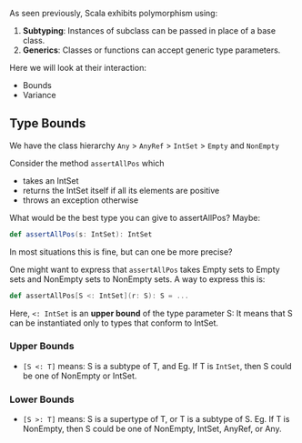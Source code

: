 As seen previously, Scala exhibits polymorphism using: 

1. **Subtyping**:  Instances of subclass can be passed in place of a base class.
2. **Generics**: Classes or functions can accept generic type parameters.

Here we will look at their interaction:

* Bounds
* Variance

## Type Bounds

We have the class hierarchy `Any` > `AnyRef` > `IntSet` > `Empty` and `NonEmpty`

Consider the method `assertAllPos` which

* takes an IntSet
* returns the IntSet itself if all its elements are positive
* throws an exception otherwise

What would be the best type you can give to assertAllPos? Maybe:
```scala
def assertAllPos(s: IntSet): IntSet
```
In most situations this is fine, but can one be more precise?

One might want to express that `assertAllPos` takes Empty sets to Empty sets and NonEmpty sets to NonEmpty sets.
A way to express this is:
```scala
def assertAllPos[S <: IntSet](r: S): S = ...
```

Here, `<: IntSet` is an **upper bound** of the type parameter S: It means that S can be instantiated only to types that conform to IntSet. <br/>

### Upper Bounds
* `[S <: T]` means: S is a subtype of T, and
Eg. If T is `IntSet`, then S could be one of NonEmpty or IntSet.

### Lower Bounds
* `[S >: T]` means: S is a supertype of T, or T is a subtype of S.
Eg. If T is NonEmpty, then S could be one of NonEmpty, IntSet, AnyRef, or Any.




